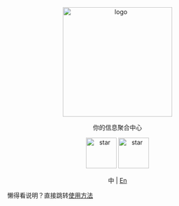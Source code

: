<div align='center'>
<img src='img/logo.png' width='250' alt='logo'>
<p>你的信息聚合中心</p>
<a href='https://github.com/creeperwater/init.css/'><img src="img/github.png" width='70' alt='star'></a>
<a href='https://gitee.com/creeperwater/init.css/'><img src='img/gitee.png' width='70' alt='star'/></a>
<p>中 | <a href='README.md'>En</a></p>
</div>

懒得看说明？直接跳转[使用方法](#使用方法)